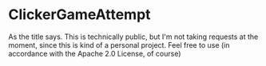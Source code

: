 # ClickerGameAttempt
As the title says. This is technically public, but I'm not taking requests at the moment, since this is kind of a personal project. Feel free to use (in accordance with the Apache 2.0 License, of course)
